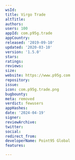 ```yaml
---
wsId: 
title: Virgo Trade
altTitle: 
authors: 
users: 100
appId: com.p95g.trade
appCountry: 
released: '2019-09-10'
updated: '2020-03-10'
version: '1.5.0'
stars: 
ratings: 
reviews: 
size: 
website: https://www.p95g.com
repository: 
issue: 
icon: com.p95g.trade.png
bugbounty: 
meta: removed
verdict: fewusers
appHashes: 
date: '2024-04-19'
signer: 
reviewArchive: 
twitter: 
social: 
redirect_from: 
developerName: Point95 Global
features: 

---
```


